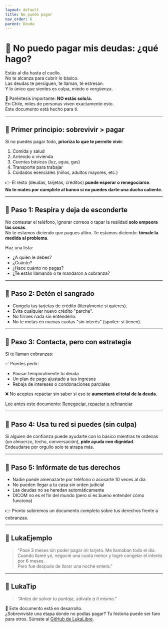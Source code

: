 ```yaml
---
layout: default
title: No puedo pagar
nav_order: 6
parent: Deuda
---
```


# 🚫 No puedo pagar mis deudas: ¿qué hago?

Estás al día hasta el cuello.  
No te alcanza para cubrir lo básico.  
Las deudas te persiguen, te llaman, te estresan.  
Y lo único que sientes es culpa, miedo o vergüenza.

📢 Paréntesis importante: **NO estás solo/a.**  
En Chile, miles de personas viven exactamente esto.  
Este documento está hecho para ti.

---

## 🧭 Primer principio: sobrevivir > pagar

Si no puedes pagar todo, **prioriza lo que te permite vivir**:

1. Comida y salud
2. Arriendo o vivienda
3. Cuentas básicas (luz, agua, gas)
4. Transporte para trabajar
5. Cuidados esenciales (niños, adultos mayores, etc.)

👉 El resto (deudas, tarjetas, créditos) **puede esperar o renegociarse**.  
**No te mates por cumplirle al banco si no puedes darte una ducha caliente.**

---

## 🧠 Paso 1: Respira y deja de esconderte

No contestar el teléfono, ignorar correos o tapar la realidad **solo empeora las cosas**.  
No te estamos diciendo que pagues altiro. Te estamos diciendo: **tómale la medida al problema**.

Haz una lista:
- ¿A quién le debes?
- ¿Cuánto?
- ¿Hace cuánto no pagas?
- ¿Te están llamando o te mandaron a cobranza?

---

## 🧠 Paso 2: Detén el sangrado

- Congela tus tarjetas de crédito (literalmente si quieres).
- Evita cualquier nuevo crédito "parche".
- No firmes nada sin entenderlo.
- No te metas en nuevas cuotas "sin interés" (spoiler: sí tienen).

---

## 🧠 Paso 3: Contacta, pero con estrategia

Si te llaman cobranzas:

✅ Puedes pedir:
- Pausar temporalmente tu deuda
- Un plan de pago ajustado a tus ingresos
- Rebaja de intereses o condonaciones parciales

❌ No aceptes repactar sin saber si eso te **aumentará el total de la deuda**.

Lee antes este documento: [Renegociar, repactar o refinanciar](renegociar-vs-repactar.md)

---

## 🧠 Paso 4: Usa tu red si puedes (sin culpa)

Si alguien de confianza puede ayudarte con lo básico mientras te ordenas (un almuerzo, techo, conversación), **pide ayuda con dignidad**.  
Endeudarse por orgullo solo te atrapa más.

---

## 🧠 Paso 5: Infórmate de tus derechos

- Nadie puede amenazarte por teléfono o acosarte 10 veces al día
- No pueden llegar a tu casa sin orden judicial
- Las deudas no se heredan automáticamente
- DICOM no es el fin del mundo (pero sí es bueno entender cómo funciona)

👉 Pronto subiremos un documento completo sobre tus derechos frente a cobranzas.

---

## 💬 LukaEjemplo

> "Pasé 3 meses sin poder pagar mi tarjeta. Me llamaban todo el día.  
> Cuando llamé yo, negocié una cuota menor y logré congelar el interés por 6 meses.  
> Pero fue después de llorar una noche entera."

---

## 🧠 LukaTip

> *"Antes de salvar tu puntaje, sálvate a ti mismo."*

📌 Este documento está en desarrollo.  
¿Sobreviviste una etapa donde no podías pagar? Tu historia puede ser faro para otros. Súmate al [GitHub de LukaLibre](https://github.com/tuusuario/lukalibre).
